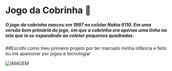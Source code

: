 # Jogo da Cobrinha 🐍
##### O jogo da cobrinha nasceu em 1997 no celular Nokia 6110. Em uma versão bem primária do jogo, em que a cobrinha era apenas uma linha na tela que ia se expandindo ao coletar pequenos quadrados. 
##Escolhi como meu primeiro projeto por ter marcado minha infância e feito eu me apaixonar por jogos e tecnologia!

![IMAGEM](img/snake-game-pause.png)

